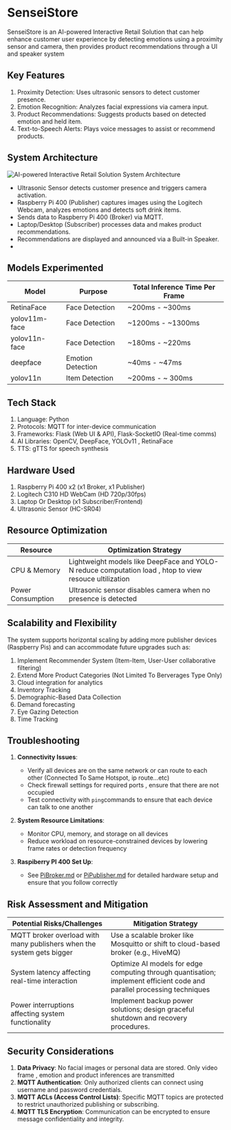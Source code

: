 # SenseiStore
SenseiStore is an AI-powered Interactive Retail Solution that can help enhance customer user experience by detecting emotions using a proximity sensor and camera, then provides product recommendations through a UI and speaker system

## Key Features
1. Proximity Detection: Uses ultrasonic sensors to detect customer presence.
2. Emotion Recognition: Analyzes facial expressions via camera input.
3. Product Recommendations: Suggests products based on detected emotion and held item.
4. Text-to-Speech Alerts: Plays voice messages to assist or recommend products.

## System Architecture
![AI-powered Interactive Retail Solution System Architecture](docs/system-architecture.png)
- Ultrasonic Sensor detects customer presence and triggers camera activation.
- Raspberry Pi 400 (Publisher) captures images using the Logitech Webcam, analyzes emotions and detects soft drink items.
- Sends data to Raspberry Pi 400 (Broker) via MQTT.
- Laptop/Desktop (Subscriber) processes data and makes product recommendations.
- Recommendations are displayed and announced via a Built-in Speaker.
- 
## Models Experimented
| Model             | Purpose         | Total Inference Time Per Frame|
|-------------------|-----------------|-------------|
| RetinaFace        | Face Detection  | ~200ms - ~300ms 
| yolov11m-face     | Face Detection  | ~1200ms - ~1300ms
| yolov11n-face     | Face Detection  | ~180ms - ~220ms |
| deepface          | Emotion Detection  | ~40ms - ~47ms |
| yolov11n          | Item Detection  | ~200ms - ~ 300ms |

## Tech Stack
1. Language: Python
2. Protocols: MQTT for inter-device communication
3. Frameworks: Flask (Web UI & API), Flask-SocketIO (Real-time comms)
4. AI Libraries: OpenCV, DeepFace, YOLOv11 , RetinaFace
5. TTS: gTTS for speech synthesis

## Hardware Used
1. Raspberry Pi 400 x2 (x1 Broker, x1 Publisher)
2. Logitech C310 HD WebCam (HD 720p/30fps)
3. Laptop Or Desktop (x1 Subscriber/Frontend)
4. Ultrasonic Sensor (HC-SR04)
   
## Resource Optimization 
| Resource  | Optimization Strategy |
| -------------      | ------------- |
| CPU & Memory       | Lightweight models like DeepFace and YOLO-N reduce computation load  , htop to view resouce ultilization |
| Power Consumption  | Ultrasonic sensor disables camera when no presence is detected  |

## Scalability and Flexibility 
The system supports horizontal scaling by adding more publisher devices (Raspberry Pis) and can accommodate future upgrades such as:
1. Implement Recommender System (Item-Item, User-User collaborative filtering)
2. Extend More Product Categories (Not Limited To Berverages Type Only)
3. Cloud integration for analytics
4. Inventory Tracking
5. Demographic-Based Data Collection
6. Demand forecasting 
7. Eye Gazing Detection
8. Time Tracking
   
## Troubleshooting 
1. **Connectivity Issues**:
   - Verify all devices are on the same network or can route to each other (Connected To Same Hotspot, ip route...etc)
   - Check firewall settings for required ports , ensure that there are not occupied 
   - Test connectivity with `ping`commands to ensure that each device can talk to one another 

2. **System Resource Limitations**:
   - Monitor CPU, memory, and storage on all devices
   - Reduce workload on resource-constrained devices by lowering frame rates or detection frequency

3. **Raspiberry PI 400 Set Up**:
   - See [PiBroker.md](PiBroker.md) or [PiPublisher.md](PiPublisher.md) for detailed hardware setup and ensure that you follow correctly
     
## Risk Assessment and Mitigation
| Potential Risks/Challenges  | Mitigation Strategy |
| -------------      | ------------- |
| MQTT broker overload with many publishers when the system gets bigger  | Use a scalable broker like Mosquitto or shift to cloud-based broker (e.g., HiveMQ) |
| System latency affecting real-time interaction | Optimize AI models for edge computing through quantisation; implement efficient code and parallel processing techniques |
| Power interruptions affecting system functionality | Implement backup power solutions; design graceful shutdown and recovery procedures. |

## Security Considerations
1. **Data Privacy**: No facial images or personal data are stored. Only video frame , emotion and product inferences are transmitted
2. **MQTT Authentication**: Only authorized clients can connect using username and password credentials.
3. **MQTT ACLs (Access Control Lists)**: Specific MQTT topics are protected to restrict unauthorized publishing or subscribing.
4. **MQTT TLS Encryption**: Communication can be encrypted to ensure message confidentiality and integrity.
